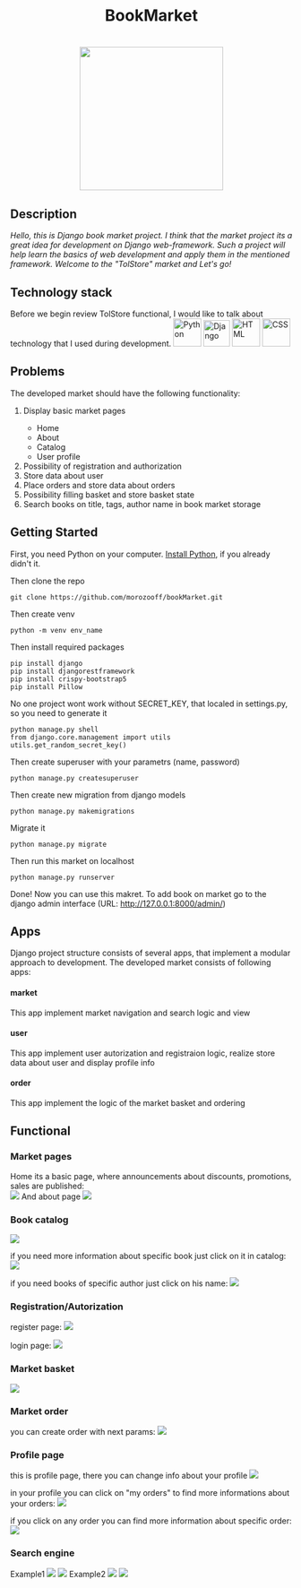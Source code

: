 <h1 align = "center"> BookMarket </h1>
<h1 align = "center" ><img src = "https://static.wikia.nocookie.net/minecraft/images/7/7c/WrittenBookNew.gif/revision/latest?cb=20200428051712" height = 256></h1>
<h2>Description</h2>
<a> <i>Hello, this is Django book market project. I think that the market project its a great idea for development on Django web-framework. Such a project will help learn the basics of web development and apply them in the mentioned framework. Welcome to the "TolStore" market and Let's go!</i> <a>
<h2>Technology stack</h2>
  <a> Before we begin review TolStore functional, I would like to talk about technology that I used during development.<a>
  <img width="50" src="https://user-images.githubusercontent.com/25181517/183423507-c056a6f9-1ba8-4312-a350-19bcbc5a8697.png" alt="Python" title="Python"/>
  <img width="47" src="https://static-00.iconduck.com/assets.00/django-icon-1606x2048-lwmw1z73.png" alt="Django" title="Django">
  <img width="50" src="https://user-images.githubusercontent.com/25181517/192158954-f88b5814-d510-4564-b285-dff7d6400dad.png" alt="HTML" title="HTML"/>
  <img width="50" src="https://user-images.githubusercontent.com/25181517/183898674-75a4a1b1-f960-4ea9-abcb-637170a00a75.png" alt="CSS" title="CSS"/>
<h2>Problems</h2>
    <div>
      The developed market should have the following functionality:
      <ol>
        <li>Display basic market pages</li>
          <ul>
            <li>Home</li>
            <li>About</li>
            <li>Catalog</li>
            <li>User profile</li>
          </ul>
        <li>Possibility of registration and authorization</li>
        <li>Store data about user</li>
        <li>Place orders and store data about orders</li>
        <li>Possibility filling basket and store basket state</li>
        <li>Search books on title, tags, author name in book market storage</li>
      </ol>
    </div>
<h2>Getting Started</h2>
<p>First, you need Python on your computer. <a href = "https://www.python.org/downloads/">Install Python</a>, if you already didn't it.</p>
<a>Then clone the repo</a>
    
``` 
git clone https://github.com/morozooff/bookMarket.git
```
 
<a>Then create venv</a>
    
```
python -m venv env_name
```

<a>Then install required packages</a>

```
pip install django
pip install djangorestframework
pip install crispy-bootstrap5
pip install Pillow 
```

<a>No one project wont work without SECRET_KEY, that localed in settings.py, so you need to generate it</a>

```
python manage.py shell
from django.core.management import utils
utils.get_random_secret_key()
```

<a>Then create superuser with your parametrs (name, password)</a>

```
python manage.py createsuperuser
```

<a>Then create new migration from django models</a>

```
python manage.py makemigrations
```

<a>Migrate it</a>

```
python manage.py migrate
```

<a>Then run this market on localhost</a>

```
python manage.py runserver
```

<a>Done! Now you can use this makret. To add book on market go to the django admin interface (URL: http://127.0.0.1:8000/admin/)</a>
  
<h2>Apps</h2>
    <div>
      Django project structure consists of several apps, that implement a modular approach to development.
      The developed market consists of following apps:
      <h4>market</h4>
      <a>This app implement market navigation and search logic and view</a>
      <h4>user</h4>
      <a>This app implement user autorization and registraion logic, realize store data about user and display profile info</a>  
      <h4>order</h4>
      <a>This app implement the logic of the market basket and ordering</a>
    </div>
<h2>Functional</h2>
<h3>Market pages</h3>
  <div>
    Home its a basic page, where announcements about discounts, promotions, sales are published:
  </div>
  <img src="https://github.com/morozooff/bookMarket/blob/main/screenshots/home_page.png">
  And about page
  <img src="https://github.com/morozooff/bookMarket/blob/main/screenshots/about_page.png">
<h3>Book catalog</h3>
  <img src="https://github.com/morozooff/bookMarket/blob/main/screenshots/catalog_page.png">

  if you need more information about specific book just click on it in catalog:
  <img src="https://github.com/morozooff/bookMarket/blob/main/screenshots/book_detail_page.png">
  
  if you need books of specific author just click on his name:
  <img src="https://github.com/morozooff/bookMarket/blob/main/screenshots/author_books_page.png">
<h3>Registration/Autorization</h3>
  register page:
  <img src="https://github.com/morozooff/bookMarket/blob/main/screenshots/reg_page.png">
  
  login page:
  <img src="https://github.com/morozooff/bookMarket/blob/main/screenshots/login_page.png">
<h3>Market basket</h3>
  <img src="https://github.com/morozooff/bookMarket/blob/main/screenshots/basket_page.png">
  
<h3>Market order</h3>
  you can create order with next params:
  <img src="https://github.com/morozooff/bookMarket/blob/main/screenshots/order_create_page.png">
  
  <img src="">
  <img src="">
<h3>Profile page</h3>
  this is profile page, there you can change info about your profile
  <img src="https://github.com/morozooff/bookMarket/blob/main/screenshots/profile_page.png">
  
  in your profile you can click on "my orders" to find more informations about your orders:
  <img src="https://github.com/morozooff/bookMarket/blob/main/screenshots/my_orders_page.png">

  if you click on any order you can find more information about specific order:
  <img src="https://github.com/morozooff/bookMarket/blob/main/screenshots/order_details.png">
<h3>Search engine</h3>
Example1
  <img src="https://github.com/morozooff/bookMarket/blob/main/screenshots/search.png">
  <img src="https://github.com/morozooff/bookMarket/blob/main/screenshots/search_results_2.png">
Example2
  <img src="https://github.com/morozooff/bookMarket/blob/main/screenshots/search2.png">
  <img src="https://github.com/morozooff/bookMarket/blob/main/screenshots/search_results_2.png">
